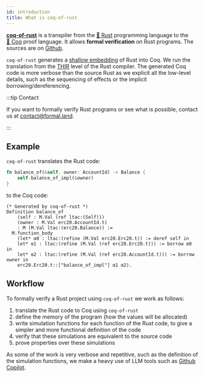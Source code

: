 ```yaml
---
id: introduction
title: What is coq-of-rust
---
```


[**coq-of-rust**](https://github.com/formal-land/coq-of-rust) is a transpiler from the [🦀&nbsp;Rust](https://www.rust-lang.org/) programming language to the [🐓&nbsp;Coq](https://coq.inria.fr/) proof language. It allows **formal verification** on Rust programs. The sources are on [Github](https://github.com/formal-land/coq-of-rust).

`coq-of-rust` generates a [shallow embedding](https://cstheory.stackexchange.com/questions/1370/shallow-versus-deep-embeddings) of Rust into Coq. We run the translation from the [THIR](https://rustc-dev-guide.rust-lang.org/thir.html) level of the Rust compiler. The generated Coq code is more verbose than the source Rust as we explicit all the low-level details, such as the sequencing of effects or the implicit borrowing/dereferencing.

:::tip Contact

If you want to formally verify Rust programs or see what is possible, contact us at&nbsp;[&#099;&#111;&#110;&#116;&#097;&#099;&#116;&#064;formal&#046;&#108;&#097;&#110;&#100;](mailto:contact@formal.land).

:::

## Example

`coq-of-rust` translates the Rust code:

```rust
fn balance_of(&self, owner: AccountId) -> Balance {
    self.balance_of_impl(&owner)
}
```

to the Coq code:

```coq
(* Generated by coq-of-rust *)
Definition balance_of
    (self : M.Val (ref ltac:(Self)))
    (owner : M.Val erc20.AccountId.t)
    : M (M.Val ltac:(erc20.Balance)) :=
  M.function_body
    (let* α0 : ltac:(refine (M.Val erc20.Erc20.t)) := deref self in
    let* α1 : ltac:(refine (M.Val (ref erc20.Erc20.t))) := borrow α0 in
    let* α2 : ltac:(refine (M.Val (ref erc20.AccountId.t))) := borrow owner in
    erc20.Erc20.t::["balance_of_impl"] α1 α2).
```

## Workflow

To formally verify a Rust project using `coq-of-rust` we work as follows:

1. translate the Rust code to Coq using `coq-of-rust`
2. define the memory of the program (how the values will be allocated)
3. write simulation functions for each function of the Rust code, to give a simpler and more functional definition of the code
4. verify that these simulations are equivalent to the source code
5. prove properties over these simulations

As some of the work is very verbose and repetitive, such as the definition of the simulation functions, we make a heavy use of LLM tools such as [Github Copilot](https://github.com/features/copilot).

